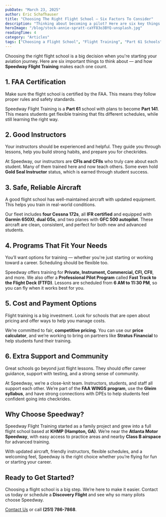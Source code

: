 ```yaml
---
pubDate: "March 23, 2025"
author: Eric Schafhauser
title: "Choosing The Right Flight School – Six Factors To Consider"
description: "Thinking about becoming a pilot? Here are six key things to look for when choosing a flight school — and how Speedway Flight Training checks every box."
heroImage: "/blog/stock-annie-spratt-caYF83o3BYQ-unsplash.jpg"
readingTime: 4
category: "Articles"
tags: ["Choosing a Flight School", "Flight Training", "Part 61 Schools", "Aviation Career", "Pilot Certification"]
---
```


Choosing the right flight school is a big decision when you're starting your aviation journey. Here are six important things to think about — and how **Speedway Flight Training** makes each one count.

## 1. **FAA Certification**

Make sure the flight school is certified by the FAA. This means they follow proper rules and safety standards.

Speedway Flight Training is a **Part 61** school with plans to become **Part 141**. This means students get flexible training that fits different schedules, while still learning the right way.

## 2. **Good Instructors**

Your instructors should be experienced and helpful. They guide you through lessons, help you build strong habits, and prepare you for checkrides.

At Speedway, our instructors are **CFIs and CFIIs** who truly care about each student. Many of them trained here and now teach others. Some even hold **Gold Seal Instructor** status, which is earned through student success.

## 3. **Safe, Reliable Aircraft**

A good flight school has well-maintained aircraft with updated equipment. This helps you train in real-world conditions.

Our fleet includes **four Cessna 172s**, all **IFR certified** and equipped with **Garmin 650XI**, **dual G5s**, and two planes with **GFC 500 autopilot**. These aircraft are clean, consistent, and perfect for both new and advanced students.

## 4. **Programs That Fit Your Needs**

You’ll want options for training — whether you're just starting or working toward a career. Scheduling should be flexible too.

Speedway offers training for **Private, Instrument, Commercial, CFI, CFII**, and more. We also offer a **Professional Pilot Program** called **Fast Track to the Flight Deck (FTFD)**. Lessons are scheduled from **6 AM to 11:30 PM**, so you can fly when it works best for you.

## 5. **Cost and Payment Options**

Flight training is a big investment. Look for schools that are open about pricing and offer ways to help you manage costs.

We’re committed to fair, **competitive pricing**. You can use our **price calculator**, and we’re working to bring on partners like **Stratus Financial** to help students fund their training.

## 6. **Extra Support and Community**

Great schools go beyond just flight lessons. They should offer career guidance, support with testing, and a strong sense of community.

At Speedway, we’re a close-knit team. Instructors, students, and staff all support each other. We’re part of the **FAA WINGS program**, use the **Gleim syllabus**, and have strong connections with DPEs to help students feel confident going into checkrides.

## Why Choose Speedway?

Speedway Flight Training started as a family project and grew into a full flight school based at **KHMP (Hampton, GA)**. We’re near the **Atlanta Motor Speedway**, with easy access to practice areas and nearby **Class B airspace** for advanced training.

With updated aircraft, friendly instructors, flexible schedules, and a welcoming feel, Speedway is the right choice whether you’re flying for fun or starting your career.

## Ready to Get Started?

Choosing a flight school is a big step. We’re here to make it easier. Contact us today or schedule a **Discovery Flight** and see why so many pilots choose Speedway.

[Contact Us](https://speedwayflighttraining.com/contact) or call **(251) 786-7868**.
